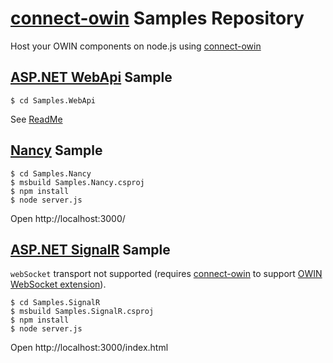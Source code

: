# [connect-owin](https://github.com/bbaia/connect-owin/) Samples Repository

Host your OWIN components on node.js using [connect-owin](https://github.com/bbaia/connect-owin/)

## [ASP.NET WebApi](http://www.asp.net/web-api) Sample

	$ cd Samples.WebApi

See [ReadMe](https://github.com/bbaia/connect-owin-samples/tree/master/Samples.WebApi)

## [Nancy](http://nancyfx.org/) Sample

	$ cd Samples.Nancy
	$ msbuild Samples.Nancy.csproj
	$ npm install
	$ node server.js

Open http://localhost:3000/

## [ASP.NET SignalR](http://www.asp.net/signalr) Sample

`webSocket` transport not supported (requires [connect-owin](https://github.com/bbaia/connect-owin/) to support [OWIN WebSocket extension](http://owin.org/extensions/owin-WebSocket-Extension-v0.4.0.htm)).

	$ cd Samples.SignalR
	$ msbuild Samples.SignalR.csproj
	$ npm install
	$ node server.js

Open http://localhost:3000/index.html

